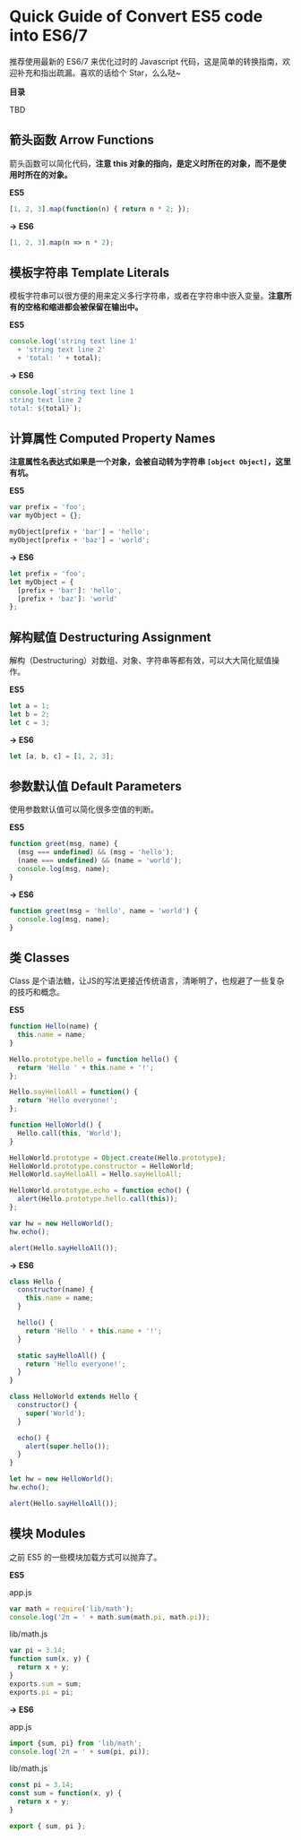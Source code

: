 # Quick Guide of Convert ES5 code into ES6/7

推荐使用最新的 ES6/7 来优化过时的 Javascript 代码，这是简单的转换指南，欢迎补充和指出疏漏。喜欢的话给个 Star，么么哒~

**目录**

TBD


## 箭头函数 Arrow Functions

箭头函数可以简化代码，**注意 this 对象的指向，是定义时所在的对象，而不是使用时所在的对象。**


**ES5**

```js
[1, 2, 3].map(function(n) { return n * 2; });
```


**→ ES6**

```js
[1, 2, 3].map(n => n * 2);
```


## 模板字符串 Template Literals

模板字符串可以很方便的用来定义多行字符串，或者在字符串中嵌入变量。**注意所有的空格和缩进都会被保留在输出中。**

**ES5**

```js
console.log('string text line 1'
  + 'string text line 2'
  + 'total: ' + total);

```

**→ ES6**

```js
console.log(`string text line 1
string text line 2
total: ${total}`);
```


## 计算属性 Computed Property Names

**注意属性名表达式如果是一个对象，会被自动转为字符串 `[object Object]`，这里有坑。**

**ES5**

```js
var prefix = 'foo';
var myObject = {};

myObject[prefix + 'bar'] = 'hello';
myObject[prefix + 'baz'] = 'world';
```

**→ ES6**

```js
let prefix = 'foo';
let myObject = {
  [prefix + 'bar']: 'hello',
  [prefix + 'baz']: 'world'
};
```

## 解构赋值 Destructuring Assignment

解构（Destructuring）对数组、对象、字符串等都有效，可以大大简化赋值操作。

**ES5**

```js
let a = 1;
let b = 2;
let c = 3;
```

**→ ES6**

```js
let [a, b, c] = [1, 2, 3];
```


## 参数默认值 Default Parameters

使用参数默认值可以简化很多空值的判断。

**ES5**

```js
function greet(msg, name) {
  (msg === undefined) && (msg = 'hello');
  (name === undefined) && (name = 'world');
  console.log(msg, name);
}
```

**→ ES6**

```js
function greet(msg = 'hello', name = 'world') {
  console.log(msg, name);
}
```

## 类 Classes

Class 是个语法糖，让JS的写法更接近传统语言，清晰明了，也规避了一些复杂的技巧和概念。

**ES5**

```js
function Hello(name) {
  this.name = name;
}

Hello.prototype.hello = function hello() {
  return 'Hello ' + this.name + '!';
};

Hello.sayHelloAll = function() {
  return 'Hello everyone!';
};

function HelloWorld() {
  Hello.call(this, 'World');
}

HelloWorld.prototype = Object.create(Hello.prototype);
HelloWorld.prototype.constructor = HelloWorld;
HelloWorld.sayHelloAll = Hello.sayHelloAll;

HelloWorld.prototype.echo = function echo() {
  alert(Hello.prototype.hello.call(this));
};

var hw = new HelloWorld();
hw.echo();

alert(Hello.sayHelloAll());
```


**→ ES6**

```js
class Hello {
  constructor(name) {
    this.name = name;
  }

  hello() {
    return 'Hello ' + this.name + '!';
  }

  static sayHelloAll() {
    return 'Hello everyone!';
  }
}

class HelloWorld extends Hello {
  constructor() {
    super('World');
  }

  echo() {
    alert(super.hello());
  }
}

let hw = new HelloWorld();
hw.echo();

alert(Hello.sayHelloAll());
```

## 模块 Modules

之前 ES5 的一些模块加载方式可以抛弃了。

**ES5**

app.js

```js
var math = require('lib/math');
console.log('2π = ' + math.sum(math.pi, math.pi));
```

lib/math.js

```js
var pi = 3.14;
function sum(x, y) {
  return x + y;
}
exports.sum = sum;
exports.pi = pi;
```


**→ ES6**

app.js

```js
import {sum, pi} from 'lib/math';
console.log('2π = ' + sum(pi, pi));
```

lib/math.js

```js
const pi = 3.14;
const sum = function(x, y) {
  return x + y;
}

export { sum, pi };
```




